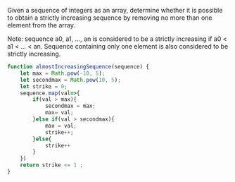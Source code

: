 Given a sequence of integers as an array, determine whether it is possible to obtain a strictly increasing sequence by removing no more than one element from the array.

Note: sequence a0, a1, ..., an is considered to be a strictly increasing if a0 < a1 < ... < an. Sequence containing only one element is also considered to be strictly increasing.

```js
function almostIncreasingSequence(sequence) {
    let max = Math.pow(-10, 5);
    let secondmax = Math.pow(10, 5);
    let strike = 0;
    sequence.map(val=>{
        if(val > max){
            secondmax = max;
            max= val;
        }else if(val > secondmax){
            max = val;
            strike++;
        }else{
            strike++
        }
    })
    return strike <= 1 ;
}
```
